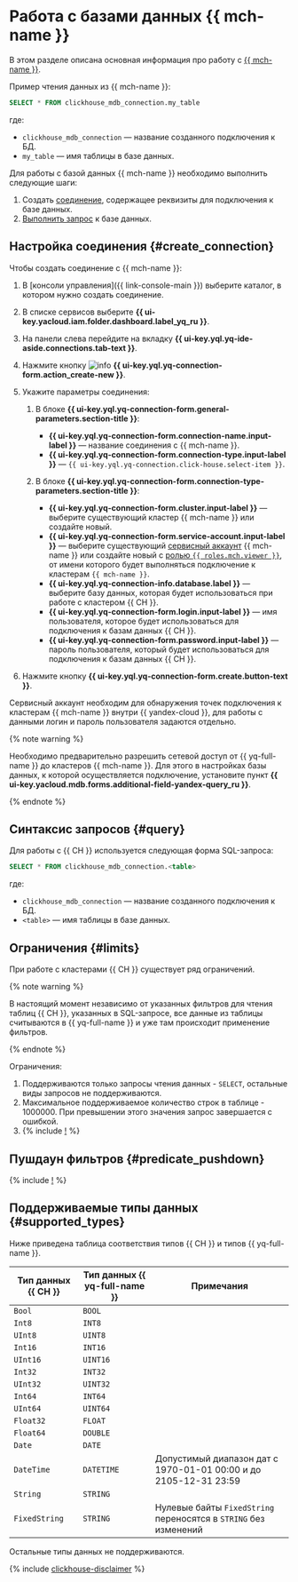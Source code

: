 # Работа с базами данных {{ mch-name }}

В этом разделе описана основная информация про работу с [{{ mch-name }}](https://cloud.yandex.ru/services/managed-clickhouse).

Пример чтения данных из {{ mch-name }}:

```sql
SELECT * FROM clickhouse_mdb_connection.my_table
```

где:
* `clickhouse_mdb_connection` — название созданного подключения к БД.
* `my_table` — имя таблицы в базе данных.


Для работы с базой данных {{ mch-name }} необходимо выполнить следующие шаги:
1. Создать [соединение](../concepts/glossary.md#connection), содержащее реквизиты для подключения к базе данных.
1. [Выполнить запрос](#query) к базе данных.

## Настройка соединения {#create_connection}

Чтобы создать соединение с {{ mch-name }}:

1. В [консоли управления]({{ link-console-main }}) выберите каталог, в котором нужно создать соединение.
1. В списке сервисов выберите **{{ ui-key.yacloud.iam.folder.dashboard.label_yq_ru }}**.
1. На панели слева перейдите на вкладку **{{ ui-key.yql.yq-ide-aside.connections.tab-text }}**.
1. Нажмите кнопку ![info](../../_assets/console-icons/plus.svg) **{{ ui-key.yql.yq-connection-form.action_create-new }}**.
1. Укажите параметры соединения:

   1. В блоке **{{ ui-key.yql.yq-connection-form.general-parameters.section-title }}**:

      * **{{ ui-key.yql.yq-connection-form.connection-name.input-label }}** — название соединения с {{ mch-name }}.
      * **{{ ui-key.yql.yq-connection-form.connection-type.input-label }}** — `{{ ui-key.yql.yq-connection.click-house.select-item }}`.
   1. В блоке **{{ ui-key.yql.yq-connection-form.connection-type-parameters.section-title }}**:
      * **{{ ui-key.yql.yq-connection-form.cluster.input-label }}** — выберите существующий кластер {{ mch-name }} или создайте новый.
      * **{{ ui-key.yql.yq-connection-form.service-account.input-label }}** — выберите существующий [сервисный аккаунт](../../iam/concepts/users/service-accounts.md) {{ mch-name }} или создайте новый с [ролью `{{ roles.mch.viewer }}`](../../managed-clickhouse/security.md#managed-clickhouse-viewer), от имени которого будет выполняться подключение к кластерам `{{ mch-name }}`.
      *  **{{ ui-key.yql.yq-connection-info.database.label }}**  — выберите базу данных, которая будет использоваться при работе с кластером {{ CH }}.
      * **{{ ui-key.yql.yq-connection-form.login.input-label }}**  — имя пользователя, которое будет использоваться для подключения к базам данных {{ CH }}.
      * **{{ ui-key.yql.yq-connection-form.password.input-label }}**  — пароль пользователя, который будет использоваться для подключения к базам данных {{ CH }}.


1. Нажмите кнопку **{{ ui-key.yql.yq-connection-form.create.button-text }}**.

Сервисный аккаунт необходим для обнаружения точек подключения к кластерам {{ mch-name }} внутри {{ yandex-cloud }}, для работы с данными логин и пароль пользователя задаются отдельно.

{% note warning %}

Необходимо предварительно разрешить сетевой доступ от {{ yq-full-name }} до кластеров {{ mch-name }}. Для этого в настройках базы данных, к которой осуществляется подключение, установите пункт **{{ ui-key.yacloud.mdb.forms.additional-field-yandex-query_ru }}**.

{% endnote %}


## Синтаксис запросов {#query}
Для работы с {{ CH }} используется следующая форма SQL-запроса:

```sql
SELECT * FROM clickhouse_mdb_connection.<table>
```

где:
* `clickhouse_mdb_connection` — название созданного подключения к БД.
* `<table>` — имя таблицы в базе данных.

## Ограничения {#limits}

При работе с кластерами {{ CH }} существует ряд ограничений.

{% note warning %}

В настоящий момент независимо от указанных фильтров для чтения таблиц {{ CH }}, указанных в SQL-запросе, все данные из таблицы считываются в {{ yq-full-name }} и уже там происходит применение фильтров.

{% endnote %}

Ограничения:
1. Поддерживаются только запросы чтения данных - `SELECT`, остальные виды запросов не поддерживаются.
1. Максимальное поддерживаемое количество строк в таблице - 1000000. При превышении этого значения запрос завершается с ошибкой.
1. {% include [!](_includes/datetime_limits.md) %}

## Пушдаун фильтров {#predicate_pushdown}

{% include [!](_includes/predicate_pushdown.md) %}

## Поддерживаемые типы данных {#supported_types}

Ниже приведена таблица соответствия типов {{ CH }} и типов {{ yq-full-name }}.

|Тип данных {{ CH }}|Тип данных {{ yq-full-name }}|Примечания|
|---|----|------|
|`Bool`|`BOOL`||
|`Int8`|`INT8`||
|`UInt8`|`UINT8`||
|`Int16`|`INT16`||
|`UInt16`|`UINT16`||
|`Int32`|`INT32`||
|`UInt32`|`UINT32`||
|`Int64`|`INT64`||
|`UInt64`|`UINT64`||
|`Float32`|`FLOAT`||
|`Float64`|`DOUBLE`||
|`Date`|`DATE`||
|`DateTime`|`DATETIME`|Допустимый диапазон дат с 1970-01-01 00:00 и до 2105-12-31 23:59|
|`String`|`STRING`||
|`FixedString`|`STRING`|Нулевые байты `FixedString` переносятся в `STRING` без изменений|

Остальные типы данных не поддерживаются.

{% include [clickhouse-disclaimer](../../_includes/clickhouse-disclaimer.md) %}
